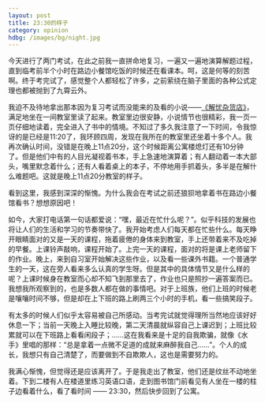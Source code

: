 ```yaml
---
layout: post
title: 23:30的样子
category: opinion
hdbg: /images/bg/night.jpg
---
```



今天进行了两门考试，在此之前我一直拼命地复习，一遍又一遍地演算解题过程，直到临考前半个小时在路边小餐馆吃饭的时候还在看课本。呵，这是何等的刻苦啊。终于考完试了，感觉整个人都轻松了许多，之前萦绕在脑子里面的各种公式定理也都被抛到了九霄云外。

我迫不及待地拿出那本因为复习考试而没能来的及看的小说——[《解忧杂货店》](http://book.douban.com/subject/25862578/)，满足地坐在一间教室里读了起来。教室里边很安静，小说情节也很精彩，我一页一页仔细地读着，完全进入了书中的情境。不知过了多久我注意了一下时间，令我惊讶的是已经是11:20了，我环顾四周，发现在我所在的教室里还坐着十多个人。我再次确认时间，没错是在晚上11点20分，这个时候距离公寓楼熄灯还有10分钟了。但是他们中有的人目光凝视着书本，手上急速地演算着；有人翻动着一本大部头，嘴里默念着什么；还有人看着桌上的本子，不停地用手抓着头，多半是在解什么难题吧。这就是晚上11点20分教室的样子。

看到这里，我感到深深的惭愧。为什么我会在考试之前还狼狈地拿着书在路边小餐馆看书？想想原因吧！

如今，大家打电话第一句话都爱说：“嘿，最近在忙什么呢？”。似乎科技的发展也将让人们的生活和学习的节奏带快了。我开始考虑人们每天都在忙些什么。每天睁开眼睛面对的又是一天的课程，拖着疲倦的身体来到教室，手上还带着来不及吃掉的早餐。上课铃声敲响，课程开始了。上完一天的课程，面对的将是课上老师留下的作业。晚上，来到自习室开始解决这些作业，以及看一些课外书籍。一个普通学生的一天，这在旁人看来多么认真的学生呀。但是其中的具体情节又是什么样的呢？上课时候身在教室而心却不知飞到那里去了，作业也只是照抄一遍答案而已。我想我所观察到的，也是多数人都在做的事情吧。对于上班族，他们上班的时候老是嚷嚷时间不够，但是却在上下班的路上刷两三个小时的手机，看一些搞笑段子。

有太多的时候人们似乎太容易被自己所感动。当考完试就觉得理所当然地应该好好休息一下；当前一天晚上入睡比较晚，第二天清晨就纵容自己上课迟到；上班比较累就可以在下班路上看看闲段子；......这在我看来是十足的自我欺骗，就像《水手》里唱的那样：“总是拿着一点微不足道的成就来麻醉我自己......”。个人的成长，我想只有自己清楚了，而要做到不自欺欺人，这也是需要努力的。

我满心惭愧，但觉得还是应该离开了。于是我走出了教室，他们还是纹丝不动地坐着。下到二楼有人在楼道里练习英语口语，走到图书馆门前看见有人坐在一楼的柱子边看着什么，看了看时间 —— 23:30，然后快步回到了公寓。

